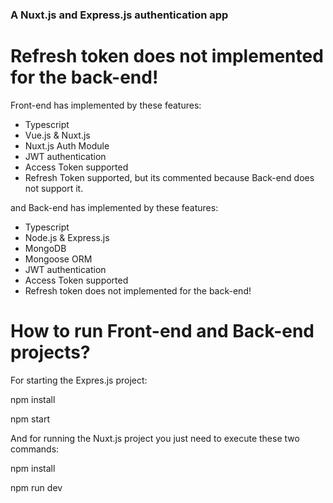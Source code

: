 ### A Nuxt.js and Express.js authentication app

# Refresh token does not implemented for the back-end!

Front-end has implemented by these features:

- Typescript
- Vue.js & Nuxt.js
- Nuxt.js Auth Module
- JWT authentication
- Access Token supported
- Refresh Token supported, but its commented because Back-end does not support it.

and Back-end has implemented by these features:

- Typescript
- Node.js & Express.js
- MongoDB
- Mongoose ORM
- JWT authentication
- Access Token supported
- Refresh token does not implemented for the back-end!

# How to run Front-end and Back-end projects?

For starting the Expres.js project:

npm install

npm start

And for running the Nuxt.js project you just need to execute these two commands:

npm install

npm run dev
